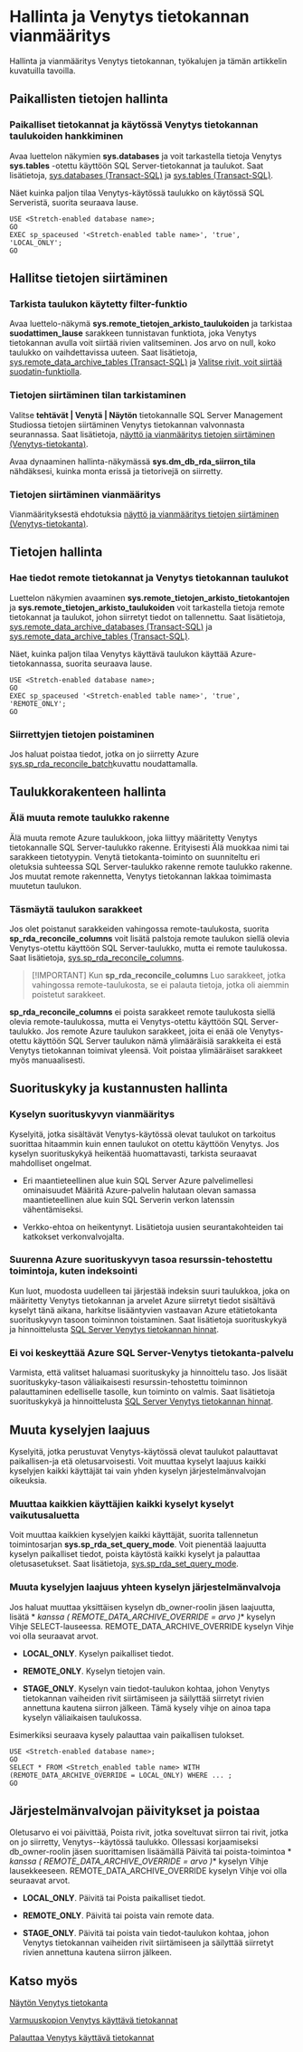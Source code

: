 <properties
    pageTitle="Hallinta ja vianmääritys Venytys tietokannan | Microsoft Azure"
    description="Lue, miten voit hallita ja Venytys tietokannan vianmääritys."
    services="sql-server-stretch-database"
    documentationCenter=""
    authors="douglaslMS"
    manager="jhubbard"
    editor=""/>

<tags
    ms.service="sql-server-stretch-database"
    ms.workload="data-management"
    ms.tgt_pltfrm="na"
    ms.devlang="na"
    ms.topic="article"
    ms.date="06/27/2016"
    ms.author="douglasl"/>

# <a name="manage-and-troubleshoot-stretch-database"></a>Hallinta ja Venytys tietokannan vianmääritys

Hallinta ja vianmääritys Venytys tietokannan, työkalujen ja tämän artikkelin kuvatuilla tavoilla.

## <a name="manage-local-data"></a>Paikallisten tietojen hallinta

### <a name="LocalInfo"></a>Paikalliset tietokannat ja käytössä Venytys tietokannan taulukoiden hankkiminen
Avaa luettelon näkymien **sys.databases** ja voit tarkastella tietoja Venytys **sys.tables** \-otettu käyttöön SQL Server-tietokannat ja taulukot. Saat lisätietoja, [sys.databases (Transact-SQL)](https://msdn.microsoft.com/library/ms178534.aspx) ja [sys.tables (Transact-SQL)](https://msdn.microsoft.com/library/ms187406.aspx).

Näet kuinka paljon tilaa Venytys\-käytössä taulukko on käytössä SQL Serveristä, suorita seuraava lause.

 ```tsql
USE <Stretch-enabled database name>;
GO
EXEC sp_spaceused '<Stretch-enabled table name>', 'true', 'LOCAL_ONLY';
GO
 ```
## <a name="manage-data-migration"></a>Hallitse tietojen siirtäminen

### <a name="check-the-filter-function-applied-to-a-table"></a>Tarkista taulukon käytetty filter-funktio
Avaa luettelo-näkymä **sys.remote\_tietojen\_arkisto\_taulukoiden** ja tarkistaa **suodattimen\_lause** sarakkeen tunnistavan funktiota, joka Venytys tietokannan avulla voit siirtää rivien valitseminen. Jos arvo on null, koko taulukko on vaihdettavissa uuteen. Saat lisätietoja, [sys.remote_data_archive_tables (Transact-SQL)](https://msdn.microsoft.com/library/dn935003.aspx) ja [Valitse rivit, voit siirtää suodatin-funktiolla](sql-server-stretch-database-predicate-function.md).

### <a name="Migration"></a>Tietojen siirtäminen tilan tarkistaminen
Valitse **tehtävät | Venytä | Näytön** tietokannalle SQL Server Management Studiossa tietojen siirtäminen Venytys tietokannan valvonnasta seurannassa. Saat lisätietoja, [näyttö ja vianmääritys tietojen siirtäminen (Venytys-tietokanta)](sql-server-stretch-database-monitor.md).

Avaa dynaaminen hallinta-näkymässä **sys.dm\_db\_rda\_siirron\_tila** nähdäksesi, kuinka monta erissä ja tietorivejä on siirretty.

### <a name="Firewall"></a>Tietojen siirtäminen vianmääritys
Vianmäärityksestä ehdotuksia [näyttö ja vianmääritys tietojen siirtäminen (Venytys-tietokanta)](sql-server-stretch-database-monitor.md).

## <a name="manage-remote-data"></a>Tietojen hallinta

### <a name="RemoteInfo"></a>Hae tiedot remote tietokannat ja Venytys tietokannan taulukot
Luettelon näkymien avaaminen **sys.remote\_tietojen\_arkisto\_tietokantojen** ja **sys.remote\_tietojen\_arkisto\_taulukoiden** voit tarkastella tietoja remote tietokannat ja taulukot, johon siirretyt tiedot on tallennettu. Saat lisätietoja, [sys.remote_data_archive_databases (Transact-SQL)](https://msdn.microsoft.com/library/dn934995.aspx) ja [sys.remote_data_archive_tables (Transact-SQL)](https://msdn.microsoft.com/library/dn935003.aspx).

Näet, kuinka paljon tilaa Venytys käyttävä taulukon käyttää Azure-tietokannassa, suorita seuraava lause.

 ```tsql
USE <Stretch-enabled database name>;
GO
EXEC sp_spaceused '<Stretch-enabled table name>', 'true', 'REMOTE_ONLY';
GO
 ```

### <a name="delete-migrated-data"></a>Siirrettyjen tietojen poistaminen  
Jos haluat poistaa tiedot, jotka on jo siirretty Azure [sys.sp_rda_reconcile_batch](https://msdn.microsoft.com/library/mt707768.aspx)kuvattu noudattamalla.

## <a name="manage-table-schema"></a>Taulukkorakenteen hallinta

### <a name="dont-change-the-schema-of-the-remote-table"></a>Älä muuta remote taulukko rakenne
Älä muuta remote Azure taulukkoon, joka liittyy määritetty Venytys tietokannalle SQL Server-taulukko rakenne. Erityisesti Älä muokkaa nimi tai sarakkeen tietotyypin. Venytä tietokanta-toiminto on suunniteltu eri oletuksia suhteessa SQL Server-taulukko rakenne remote taulukko rakenne. Jos muutat remote rakennetta, Venytys tietokannan lakkaa toimimasta muutetun taulukon.

### <a name="reconcile-table-columns"></a>Täsmäytä taulukon sarakkeet  
Jos olet poistanut sarakkeiden vahingossa remote-taulukosta, suorita **sp_rda_reconcile_columns** voit lisätä palstoja remote taulukon siellä olevia Venytys\-otettu käyttöön SQL Server-taulukko, mutta ei remote taulukossa. Saat lisätietoja, [sys.sp_rda_reconcile_columns](https://msdn.microsoft.com/library/mt707765.aspx).  

  > [!IMPORTANT] Kun **sp_rda_reconcile_columns** Luo sarakkeet, jotka vahingossa remote-taulukosta, se ei palauta tietoja, jotka oli aiemmin poistetut sarakkeet.

**sp_rda_reconcile_columns** ei poista sarakkeet remote taulukosta siellä olevia remote-taulukossa, mutta ei Venytys\-otettu käyttöön SQL Server-taulukko. Jos remote Azure taulukon sarakkeet, joita ei enää ole Venytys\-otettu käyttöön SQL Server taulukon nämä ylimääräisiä sarakkeita ei estä Venytys tietokannan toimivat yleensä. Voit poistaa ylimääräiset sarakkeet myös manuaalisesti.  

## <a name="manage-performance-and-costs"></a>Suorituskyky ja kustannusten hallinta  

### <a name="troubleshoot-query-performance"></a>Kyselyn suorituskyvyn vianmääritys
Kyselyitä, jotka sisältävät Venytys\-käytössä olevat taulukot on tarkoitus suorittaa hitaammin kuin ennen taulukot on otettu käyttöön Venytys. Jos kyselyn suorituskykyä heikentää huomattavasti, tarkista seuraavat mahdolliset ongelmat.

-   Eri maantieteellinen alue kuin SQL Server Azure palvelimellesi ominaisuudet Määritä Azure-palvelin halutaan olevan samassa maantieteellinen alue kuin SQL Serverin verkon latenssin vähentämiseksi.

-   Verkko-ehtoa on heikentynyt. Lisätietoja uusien seurantakohteiden tai katkokset verkonvalvojalta.

### <a name="increase-azure-performance-level-for-resource-intensive-operations-such-as-indexing"></a>Suurenna Azure suorituskyvyn tasoa resurssin\-tehostettu toimintoja, kuten indeksointi
Kun luot, muodosta uudelleen tai järjestää indeksin suuri taulukkoa, joka on määritetty Venytys tietokannan ja arvelet Azure siirretyt tiedot sisältävä kyselyt tänä aikana, harkitse lisääntyvien vastaavan Azure etätietokanta suorituskyvyn tasoon toiminnon toistaminen. Saat lisätietoja suorituskykyä ja hinnoittelusta [SQL Server Venytys tietokannan hinnat](https://azure.microsoft.com/pricing/details/sql-server-stretch-database/).

### <a name="you-cant-pause-the-sql-server-stretch-database-service-on-azure"></a>Ei voi keskeyttää Azure SQL Server-Venytys tietokanta-palvelu  
 Varmista, että valitset haluamasi suorituskyky ja hinnoittelu taso. Jos lisäät suorituskyky-tason väliaikaisesti resurssin\-tehostettu toiminnon palauttaminen edelliselle tasolle, kun toiminto on valmis. Saat lisätietoja suorituskykyä ja hinnoittelusta [SQL Server Venytys tietokannan hinnat](https://azure.microsoft.com/pricing/details/sql-server-stretch-database/).  

## <a name="change-the-scope-of-queries"></a>Muuta kyselyjen laajuus  
 Kyselyitä, jotka perustuvat Venytys\-käytössä olevat taulukot palauttavat paikallisen-ja etä oletusarvoisesti. Voit muuttaa kyselyt laajuus kaikki kyselyjen kaikki käyttäjät tai vain yhden kyselyn järjestelmänvalvojan oikeuksia.  

### <a name="change-the-scope-of-queries-for-all-queries-by-all-users"></a>Muuttaa kaikkien käyttäjien kaikki kyselyt kyselyt vaikutusaluetta  
 Voit muuttaa kaikkien kyselyjen kaikki käyttäjät, suorita tallennetun toimintosarjan **sys.sp_rda_set_query_mode**. Voit pienentää laajuutta kyselyn paikalliset tiedot, poista käytöstä kaikki kyselyt ja palauttaa oletusasetukset. Saat lisätietoja, [sys.sp_rda_set_query_mode](https://msdn.microsoft.com/library/mt703715.aspx).  

### <a name="queryHints"></a>Muuta kyselyjen laajuus yhteen kyselyn järjestelmänvalvoja  
 Jos haluat muuttaa yksittäisen kyselyn db_owner-roolin jäsen laajuutta, lisätä * *kanssa \( REMOTE_DATA_ARCHIVE_OVERRIDE = *arvo* \)** kyselyn Vihje SELECT-lauseessa. REMOTE_DATA_ARCHIVE_OVERRIDE kyselyn Vihje voi olla seuraavat arvot.  
 -   **LOCAL_ONLY**. Kyselyn paikalliset tiedot.  

 -   **REMOTE_ONLY**. Kyselyn tietojen vain.  

 -   **STAGE_ONLY**. Kyselyn vain tiedot-taulukon kohtaa, johon Venytys tietokannan vaiheiden rivit siirtämiseen ja säilyttää siirretyt rivien annettuna kautena siirron jälkeen. Tämä kysely vihje on ainoa tapa kyselyn väliaikaisen taulukossa.  

Esimerkiksi seuraava kysely palauttaa vain paikallisen tulokset.  

 ```tsql  
 USE <Stretch-enabled database name>;
 GO
 SELECT * FROM <Stretch_enabled table name> WITH (REMOTE_DATA_ARCHIVE_OVERRIDE = LOCAL_ONLY) WHERE ... ;
 GO
```  

## <a name="adminHints"></a>Järjestelmänvalvojan päivitykset ja poistaa  
 Oletusarvo ei voi päivittää, Poista rivit, jotka soveltuvat siirron tai rivit, jotka on jo siirretty, Venytys-\-käytössä taulukko. Ollessasi korjaamiseksi db_owner-roolin jäsen suorittamisen lisäämällä Päivitä tai poista-toimintoa * *kanssa \( REMOTE_DATA_ARCHIVE_OVERRIDE = *arvo* \)** kyselyn Vihje lausekkeeseen. REMOTE_DATA_ARCHIVE_OVERRIDE kyselyn Vihje voi olla seuraavat arvot.  
 -   **LOCAL_ONLY**. Päivitä tai Poista paikalliset tiedot.  

 -   **REMOTE_ONLY**. Päivitä tai poista vain remote data.  

 -   **STAGE_ONLY**. Päivitä tai poista vain tiedot-taulukon kohtaa, johon Venytys tietokannan vaiheiden rivit siirtämiseen ja säilyttää siirretyt rivien annettuna kautena siirron jälkeen.  

## <a name="see-also"></a>Katso myös

[Näytön Venytys tietokanta](sql-server-stretch-database-monitor.md)

[Varmuuskopion Venytys käyttävä tietokannat](sql-server-stretch-database-backup.md)

[Palauttaa Venytys käyttävä tietokannat](sql-server-stretch-database-restore.md)
